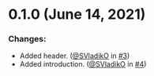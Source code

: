 # 0.1.0 (June 14, 2021)
### Changes:
* Added header. ([@SVladikO](https://github.com/SVladikO) in [#3](https://github.com/SVladikO/market/pull/3))
* Added introduction. ([@SVladikO](https://github.com/SVladikO) in [#4](https://github.com/SVladikO/market/pull/4))



